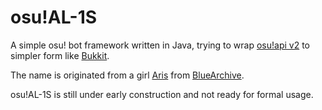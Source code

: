 # osu!AL-1S

A simple osu! bot framework written in Java, trying to wrap [osu!api v2](https://github.com/ppy/osu-web) to simpler form like [Bukkit](https://dev.bukkit.org/).

The name is originated from a girl [Aris](https://bluearchive.wiki/wiki/Arisu) from [BlueArchive](https://bluearchive.jp).

osu!AL-1S is still under early construction and not ready for formal usage.
